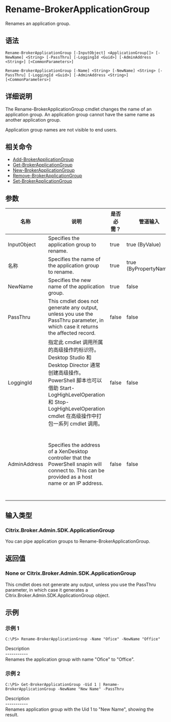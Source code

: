 # Rename-BrokerApplicationGroup

Renames an application group.

## 语法

    Rename-BrokerApplicationGroup [-InputObject] <ApplicationGroup[]> [-NewName] <String> [-PassThru] [-LoggingId <Guid>] [-AdminAddress <String>] [<CommonParameters>]
    
    Rename-BrokerApplicationGroup [-Name] <String> [-NewName] <String> [-PassThru] [-LoggingId <Guid>] [-AdminAddress <String>] [<CommonParameters>]
    

## 详细说明

The Rename-BrokerApplicationGroup cmdlet changes the name of an application group. An application group cannot have the same name as another application group.

Application group names are not visible to end users.

## 相关命令

- [Add-BrokerApplicationGroup](Add-BrokerApplicationGroup.html)
- [Get-BrokerApplicationGroup](Get-BrokerApplicationGroup.html)
- [New-BrokerApplicationGroup](New-BrokerApplicationGroup.html)
- [Remove-BrokerApplicationGroup](Remove-BrokerApplicationGroup.html)
- [Set-BrokerApplicationGroup](Set-BrokerApplicationGroup.html)

## 参数

| 名称           | 说明                                                                                                                                                                              | 是否必需？ | 管道输入                  | 默认值                                                                                    |
| ------------ | ------------------------------------------------------------------------------------------------------------------------------------------------------------------------------- | ----- | --------------------- | -------------------------------------------------------------------------------------- |
| InputObject  | Specifies the application group to rename.                                                                                                                                      | true  | true (ByValue)        | nul                                                                                    |
| 名称           | Specifies the name of the application group to rename.                                                                                                                          | true  | true (ByPropertyName) | 空值                                                                                     |
| NewName      | Specifies the new name of the application group.                                                                                                                                | true  | false                 |                                                                                        |
| PassThru     | This cmdlet does not generate any output, unless you use the PassThru parameter, in which case it returns the affected record.                                                  | false | false                 | False                                                                                  |
| LoggingId    | 指定此 cmdlet 调用所属的高级操作的标识符。 Desktop Studio 和 Desktop Director 通常创建高级操作。 PowerShell 脚本也可以借助 Start-LogHighLevelOperation 和 Stop-LogHighLevelOperation cmdlet 在高级操作中打包一系列 cmdlet 调用。 | false | false                 |                                                                                        |
| AdminAddress | Specifies the address of a XenDesktop controller that the PowerShell snapin will connect to. This can be provided as a host name or an IP address.                              | false | false                 | Localhost. Once a value is provided by any cmdlet, this value will become the default. |

## 输入类型

### Citrix.Broker.Admin.SDK.ApplicationGroup

You can pipe application groups to Rename-BrokerApplicationGroup.

## 返回值

### None or Citrix.Broker.Admin.SDK.ApplicationGroup

This cmdlet does not generate any output, unless you use the PassThru parameter, in which case it generates a Citrix.Broker.Admin.SDK.ApplicationGroup object.

## 示例

### 示例 1

    C:\PS> Rename-BrokerApplicationGroup -Name "Ofice" -NewName "Office"
    

Description  
\---\---\-----  
Renames the application group with name "Ofice" to "Office".

### 示例 2

    C:\PS> Get-BrokerApplicationGroup -Uid 1 | Rename-BrokerApplicationGroup -NewName "New Name" -PassThru
    

Description  
\---\---\-----  
Renames application group with the Uid 1 to "New Name", showing the result.